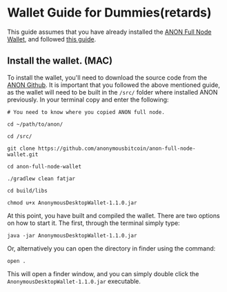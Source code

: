 # Wallet Guide for Dummies(retards)

This guide assumes that you have already installed the [ANON Full Node Wallet](TODO:link), and followed [this guide](https://gist.github.com/kaypon/4e6863e26f21fca9f5b8b350350912a1).


## Install the wallet. (MAC)

To install the wallet, you'll need to download the source code from the [ANON Github](https://github.com/anonymousbitcoin/anon-full-node-wallet). It is important that you followed the above mentioned guide, as the wallet will need to be built in the `/src/` folder where installed ANON previously. In your terminal copy and enter the following:

```
# You need to know where you copied ANON full node.

cd ~/path/to/anon/

cd /src/

git clone https://github.com/anonymousbitcoin/anon-full-node-wallet.git

cd anon-full-node-wallet

./gradlew clean fatjar

cd build/libs

chmod u+x AnonymousDesktopWallet-1.1.0.jar
```

At this point, you have built and compiled the wallet. There are two options on how to start it. The first, through the terminal simply type:

```
java -jar AnonymousDesktopWallet-1.1.0.jar
```

Or, alternatively you can open the directory in finder using the command:

```
open .
```

This will open a finder window, and you can simply double click the `AnonymousDesktopWallet-1.1.0.jar` executable. 